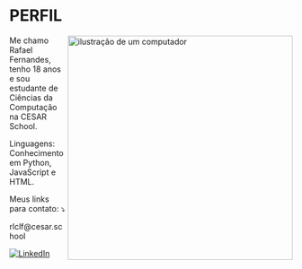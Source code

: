 # PERFIL
<img src="https://raw.githubusercontent.com/MicaelliMedeiros/micaellimedeiros/master/image/computer-illustration.png" alt="ilustração de um computador" min-width="400px" max-width="400px" width="400px" align="right">

<p align="left"> 
  Me chamo Rafael Fernandes, tenho 18 anos e sou estudante de Ciências da Computação na CESAR School.
</p>

<p align="left">
  Linguagens: Conhecimento em Python, JavaScript e HTML.
</p>

<p align="left">
  Meus links para contato: ⤵️
</p>
</p>rlclf@cesar.school<p>

<p align="left">
  <a href="#" title="LinkedIn">
  <img src="https://img.shields.io/badge/-Linkedin-0e76a8?style=flat-square&logo=Linkedin&logoColor=white&link=www.linkedin.com/in/rafael-cfernandes" alt="LinkedIn"/></a>
  
